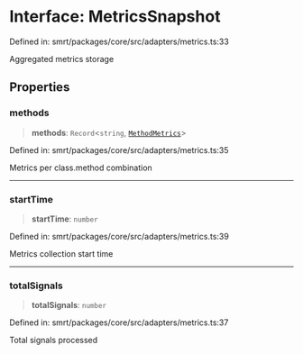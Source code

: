 # Interface: MetricsSnapshot

Defined in: smrt/packages/core/src/adapters/metrics.ts:33

Aggregated metrics storage

## Properties

### methods

> **methods**: `Record`\<`string`, [`MethodMetrics`](MethodMetrics.md)\>

Defined in: smrt/packages/core/src/adapters/metrics.ts:35

Metrics per class.method combination

***

### startTime

> **startTime**: `number`

Defined in: smrt/packages/core/src/adapters/metrics.ts:39

Metrics collection start time

***

### totalSignals

> **totalSignals**: `number`

Defined in: smrt/packages/core/src/adapters/metrics.ts:37

Total signals processed
